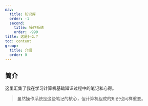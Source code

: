 ```yaml
---
nav:
  title: 知识库
  order: -1
  second:
    title: 操作系统
    order: -999
title: 这是什么？
toc: content
group:
  title: 介绍
  order: 0
---
```


## 简介

这里汇集了我在学习计算机基础知识过程中的笔记和心得。

> 虽然操作系统是这些笔记的核心，但计算机组成的知识也同样重要。

